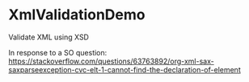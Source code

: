 # XmlValidationDemo
Validate XML using XSD

In response to a SO question:
https://stackoverflow.com/questions/63763892/org-xml-sax-saxparseexception-cvc-elt-1-cannot-find-the-declaration-of-element
